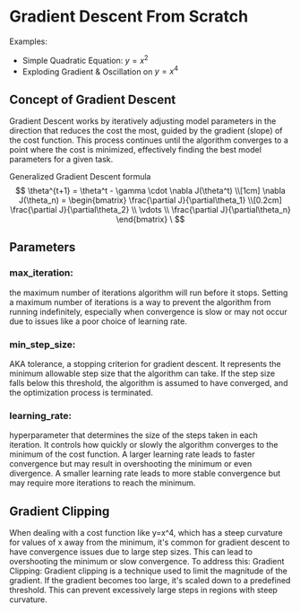 # Gradient Descent From Scratch

Examples:
- Simple Quadratic Equation: $y=x^2$
- Exploding Gradient & Oscillation on $y=x^4$

## Concept of Gradient Descent
Gradient Descent works by iteratively adjusting model parameters in the direction that reduces the cost the most, guided by the gradient (slope) of the cost function. This process continues until the algorithm converges to a point where the cost is minimized, effectively finding the best model parameters for a given task.

Generalized Gradient Descent formula
$$
\theta^{t+1} = \theta^t - \gamma \cdot \nabla J(\theta^t) \\[1cm]
\nabla J(\theta_n) = \begin{bmatrix} \frac{\partial J}{\partial\theta_1} \\[0.2cm] \frac{\partial J}{\partial\theta_2} \\ \vdots \\ \frac{\partial J}{\partial\theta_n} \end{bmatrix} \
$$

## Parameters
### max_iteration: 
the maximum number of iterations algorithm will run before it stops. Setting a maximum number of iterations is a way to prevent the algorithm from running indefinitely, especially when convergence is slow or may not occur due to issues like a poor choice of learning rate.

### min_step_size: 
AKA tolerance, a stopping criterion for gradient descent. It represents the minimum allowable step size that the algorithm can take. If the step size falls below this threshold, the algorithm is assumed to have converged, and the optimization process is terminated.

### learning_rate: 
hyperparameter that determines the size of the steps taken in each iteration. It controls how quickly or slowly the algorithm converges to the minimum of the cost function. A larger learning rate leads to faster convergence but may result in overshooting the minimum or even divergence. A smaller learning rate leads to more stable convergence but may require more iterations to reach the minimum.

## Gradient Clipping
When dealing with a cost function like y=x^4, which has a steep curvature for values of x away from the minimum, 
it's common for gradient descent to have convergence issues due to large step sizes. This can lead to overshooting the minimum or slow convergence.
To address this: Gradient Clipping: Gradient clipping is a technique used to limit the magnitude of the gradient. If the gradient becomes too large, 
it's scaled down to a predefined threshold. This can prevent excessively large steps in regions with steep curvature.